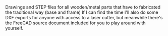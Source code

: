 Drawings and STEP files for all wooden/metal parts that have to fabricated the traditional way (base and frame)
If I can find the time I'll also do some DXF exports for anyone with access to a laser cutter, but meanwhile there's the FreeCAD source document included for you to play around with yourself.
